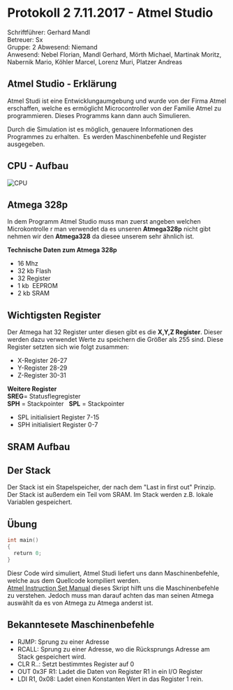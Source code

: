 # Protokoll 2 7.11.2017 - Atmel Studio  

Schriftführer: Gerhard Mandl  
Betreuer: Sx  
Gruppe: 2 
Abwesend: Niemand  
Anwesend: Nebel Florian, Mandl Gerhard, Mörth Michael, Martinak Moritz, Nabernik Mario, 
Köhler Marcel, Lorenz Muri, Platzer Andreas  

## Atmel Studio - Erklärung
Atmel Studi ist eine Entwicklungaumgebung und wurde von der Firma Atmel erschaffen, welche es ermöglicht Microcontroller von der Familie Atmel zu programmieren.  Dieses Programms kann dann auch Simulieren.

Durch die Simulation ist es möglich, genauere Informationen des Programmes zu erhalten.  Es werden Maschinenbefehle und Register ausgegeben.

## CPU - Aufbau
![CPU](https://github.com/HTLMechatronics/m14-la1-sx/blob/moemim14/moemim14/CPU.PNG)
  
## Atmega 328p
In dem Programm Atmel Studio muss man zuerst angeben welchen Microkontrolle r man verwendet da es unseren **Atmega328p** nicht gibt nehmen wir den **Atmega328** da diesee unserem sehr ähnlich ist.  

**Technische Daten zum Atmega 328p**
* 16 Mhz 
* 32 kb Flash
* 32 Register
* 1 kb  EEPROM
* 2 kb SRAM

## Wichtigsten Register
Der Atmega hat 32 Register unter diesen gibt es die **X,Y,Z Register**. Dieser werden dazu verwendet Werte zu speichern die Größer als 255 sind. Diese Register setzten sich wie folgt zusammen:
* X-Register 26-27
* Y-Register 28-29
* Z-Register 30-31

**Weitere Register**  
**SREG**= Statusflegregister  
**SPH** = Stackpointer    
**SPL** = Stackpointer  

* SPL initialisiert Register 7-15
* SPH initialisiert Register 0-7

## SRAM Aufbau


## Der Stack
Der Stack ist ein Stapelspeicher, der nach dem "Last in first out" Prinzip. 
Der Stack ist außerdem ein Teil vom SRAM. Im Stack werden z.B. lokale Variablen gespeichert. 

## Übung
```c
int main()
{
  return 0;
}
```
Diesr Code wird simuliert, Atmel Studi liefert uns dann Maschinenbefehle, welche aus dem Quellcode kompiliert werden.  
[Atmel Instruction Set Manual](http://www.atmel.com/images/Atmel-0856-AVR-Instruction-Set-Manual.pdf) dieses Skript hilft uns die Maschinenbefehle zu verstehen. Jedoch muss man darauf achten das man seinen Atmega auswählt da es von Atmega zu Atmega anderst ist.

## Bekanntesete Maschinenbefehle
* RJMP: Sprung zu einer Adresse
* RCALL: Sprung zu einer Adresse, wo die Rücksprungs Adresse am Stack gespeichert wird.
* CLR R..: Setzt bestimmtes Register auf 0
* OUT 0x3F R1: Ladet die Daten von Register R1 in ein I/O Register
* LDI R1, 0x08: Ladet einen Konstanten Wert in das Register 1 rein.
